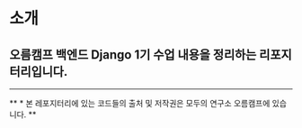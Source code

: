 # 소개

## 오름캠프 백엔드 Django 1기 수업 내용을 정리하는 리포지터리입니다.
---

** * 본 레포지터리에 있는 코드들의 출처 및 저작권은 모두의 연구소 오름캠프에 있습니다. **

